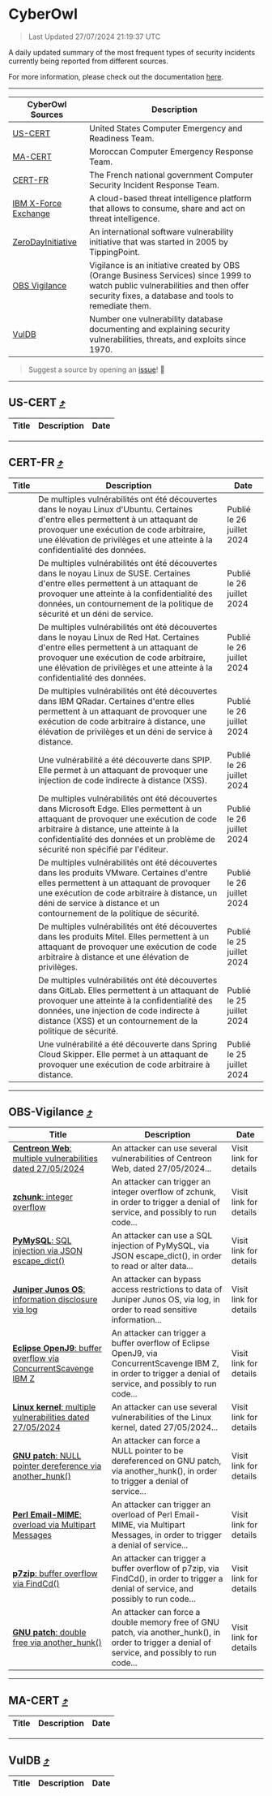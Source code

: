 
 <div id='top'></div>

# CyberOwl

 > Last Updated 27/07/2024 21:19:37 UTC
 
 A daily updated summary of the most frequent types of security incidents currently being reported from different sources.
 
 For more information, please check out the documentation [here](./docs/README.md).
 
 ---
 |CyberOwl Sources|Description|
 |---|---|
 |[US-CERT](#us-cert-arrow_heading_up)|United States Computer Emergency and Readiness Team.|
 |[MA-CERT](#ma-cert-arrow_heading_up)|Moroccan Computer Emergency Response Team.|
 |[CERT-FR](#cert-fr-arrow_heading_up)|The French national government Computer Security Incident Response Team.|
 |[IBM X-Force Exchange](#ibmcloud-arrow_heading_up)|A cloud-based threat intelligence platform that allows to consume, share and act on threat intelligence.|
 |[ZeroDayInitiative](#zerodayinitiative-arrow_heading_up)|An international software vulnerability initiative that was started in 2005 by TippingPoint.|
 |[OBS Vigilance](#obs-vigilance-arrow_heading_up)|Vigilance is an initiative created by OBS (Orange Business Services) since 1999 to watch public vulnerabilities and then offer security fixes, a database and tools to remediate them.|
 |[VulDB](#vuldb-arrow_heading_up)|Number one vulnerability database documenting and explaining security vulnerabilities, threats, and exploits since 1970.|
 
 > Suggest a source by opening an [issue](https://github.com/karimhabush/cyberowl/issues)! :raised_hands:
 ---

## US-CERT [:arrow_heading_up:](#cyberowl)

 |Title|Description|Date|
 |---|---|---|
 
 ---

## CERT-FR [:arrow_heading_up:](#cyberowl)

 |Title|Description|Date|
 |---|---|---|
 |[](https://www.cert.ssi.gouv.fr/avis/CERTFR-2024-AVI-0633/)|De multiples vulnérabilités ont été découvertes dans le noyau Linux d'Ubuntu. Certaines d'entre elles permettent à un attaquant de provoquer une exécution de code arbitraire, une élévation de privilèges et une atteinte à la confidentialité des données.|Publié le 26 juillet 2024|
 |[](https://www.cert.ssi.gouv.fr/avis/CERTFR-2024-AVI-0632/)|De multiples vulnérabilités ont été découvertes dans le noyau Linux de SUSE. Certaines d'entre elles permettent à un attaquant de provoquer une atteinte à la confidentialité des données, un contournement de la politique de sécurité et un déni de service.|Publié le 26 juillet 2024|
 |[](https://www.cert.ssi.gouv.fr/avis/CERTFR-2024-AVI-0631/)|De multiples vulnérabilités ont été découvertes dans le noyau Linux de Red Hat. Certaines d'entre elles permettent à un attaquant de provoquer une exécution de code arbitraire, une élévation de privilèges et une atteinte à la confidentialité des données.|Publié le 26 juillet 2024|
 |[](https://www.cert.ssi.gouv.fr/avis/CERTFR-2024-AVI-0630/)|De multiples vulnérabilités ont été découvertes dans IBM QRadar. Certaines d'entre elles permettent à un attaquant de provoquer une exécution de code arbitraire à distance, une élévation de privilèges et un déni de service à distance.|Publié le 26 juillet 2024|
 |[](https://www.cert.ssi.gouv.fr/avis/CERTFR-2024-AVI-0629/)|Une vulnérabilité a été découverte dans SPIP. Elle permet à un attaquant de provoquer une injection de code indirecte à distance (XSS).|Publié le 26 juillet 2024|
 |[](https://www.cert.ssi.gouv.fr/avis/CERTFR-2024-AVI-0628/)|De multiples vulnérabilités ont été découvertes dans Microsoft Edge. Elles permettent à un attaquant de provoquer une exécution de code arbitraire à distance, une atteinte à la confidentialité des données et un problème de sécurité non spécifié par l'éditeur.|Publié le 26 juillet 2024|
 |[](https://www.cert.ssi.gouv.fr/avis/CERTFR-2024-AVI-0627/)|De multiples vulnérabilités ont été découvertes dans les produits VMware. Certaines d'entre elles permettent à un attaquant de provoquer une exécution de code arbitraire à distance, un déni de service à distance et un contournement de la politique de sécurité.|Publié le 26 juillet 2024|
 |[](https://www.cert.ssi.gouv.fr/avis/CERTFR-2024-AVI-0626/)|De multiples vulnérabilités ont été découvertes dans les produits Mitel. Elles permettent à un attaquant de provoquer une exécution de code arbitraire à distance et une élévation de privilèges.|Publié le 25 juillet 2024|
 |[](https://www.cert.ssi.gouv.fr/avis/CERTFR-2024-AVI-0625/)|De multiples vulnérabilités ont été découvertes dans GitLab. Elles permettent à un attaquant de provoquer une atteinte à la confidentialité des données, une injection de code indirecte à distance (XSS) et un contournement de la politique de sécurité.|Publié le 25 juillet 2024|
 |[](https://www.cert.ssi.gouv.fr/avis/CERTFR-2024-AVI-0624/)|Une vulnérabilité a été découverte dans Spring Cloud Skipper. Elle permet à un attaquant de provoquer une exécution de code arbitraire à distance.|Publié le 25 juillet 2024|
 
 ---

## OBS-Vigilance [:arrow_heading_up:](#cyberowl)

 |Title|Description|Date|
 |---|---|---|
 |[<a href="https://vigilance.fr/vulnerability/Centreon-Web-multiple-vulnerabilities-dated-27-05-2024-44402" class="noirorange"><b>Centreon Web</b>: multiple vulnerabilities dated 27/05/2024</a>](https://vigilance.fr/vulnerability/Centreon-Web-multiple-vulnerabilities-dated-27-05-2024-44402)|An attacker can use several vulnerabilities of Centreon Web, dated 27/05/2024...|Visit link for details|
 |[<a href="https://vigilance.fr/vulnerability/zchunk-integer-overflow-42729" class="noirorange"><b>zchunk</b>: integer overflow</a>](https://vigilance.fr/vulnerability/zchunk-integer-overflow-42729)|An attacker can trigger an integer overflow of zchunk, in order to trigger a denial of service, and possibly to run code...|Visit link for details|
 |[<a href="https://vigilance.fr/vulnerability/PyMySQL-SQL-injection-via-JSON-escape-dict-44401" class="noirorange"><b>PyMySQL</b>: SQL injection via JSON escape_dict()</a>](https://vigilance.fr/vulnerability/PyMySQL-SQL-injection-via-JSON-escape-dict-44401)|An attacker can use a SQL injection of PyMySQL, via JSON escape_dict(), in order to read or alter data...|Visit link for details|
 |[<a href="https://vigilance.fr/vulnerability/Juniper-Junos-OS-information-disclosure-via-log-44729" class="noirorange"><b>Juniper Junos OS</b>: information disclosure via log</a>](https://vigilance.fr/vulnerability/Juniper-Junos-OS-information-disclosure-via-log-44729)|An attacker can bypass access restrictions to data of Juniper Junos OS, via log, in order to read sensitive information...|Visit link for details|
 |[<a href="https://vigilance.fr/vulnerability/Eclipse-OpenJ9-buffer-overflow-via-ConcurrentScavenge-IBM-Z-44400" class="noirorange"><b>Eclipse OpenJ9</b>: buffer overflow via ConcurrentScavenge IBM Z</a>](https://vigilance.fr/vulnerability/Eclipse-OpenJ9-buffer-overflow-via-ConcurrentScavenge-IBM-Z-44400)|An attacker can trigger a buffer overflow of Eclipse OpenJ9, via ConcurrentScavenge IBM Z, in order to trigger a denial of service, and possibly to run code...|Visit link for details|
 |[<a href="https://vigilance.fr/vulnerability/Linux-kernel-multiple-vulnerabilities-dated-27-05-2024-44399" class="noirorange"><b>Linux kernel</b>: multiple vulnerabilities dated 27/05/2024</a>](https://vigilance.fr/vulnerability/Linux-kernel-multiple-vulnerabilities-dated-27-05-2024-44399)|An attacker can use several vulnerabilities of the Linux kernel, dated 27/05/2024...|Visit link for details|
 |[<a href="https://vigilance.fr/vulnerability/GNU-patch-NULL-pointer-dereference-via-another-hunk-44396" class="noirorange"><b>GNU patch</b>: NULL pointer dereference via another_hunk()</a>](https://vigilance.fr/vulnerability/GNU-patch-NULL-pointer-dereference-via-another-hunk-44396)|An attacker can force a NULL pointer to be dereferenced on GNU patch, via another_hunk(), in order to trigger a denial of service...|Visit link for details|
 |[<a href="https://vigilance.fr/vulnerability/Perl-Email-MIME-overload-via-Multipart-Messages-44392" class="noirorange"><b>Perl Email-MIME</b>: overload via Multipart Messages</a>](https://vigilance.fr/vulnerability/Perl-Email-MIME-overload-via-Multipart-Messages-44392)|An attacker can trigger an overload of Perl Email-MIME, via Multipart Messages, in order to trigger a denial of service...|Visit link for details|
 |[<a href="https://vigilance.fr/vulnerability/p7zip-buffer-overflow-via-FindCd-44395" class="noirorange"><b>p7zip</b>: buffer overflow via FindCd()</a>](https://vigilance.fr/vulnerability/p7zip-buffer-overflow-via-FindCd-44395)|An attacker can trigger a buffer overflow of p7zip, via FindCd(), in order to trigger a denial of service, and possibly to run code...|Visit link for details|
 |[<a href="https://vigilance.fr/vulnerability/GNU-patch-double-free-via-another-hunk-44398" class="noirorange"><b>GNU patch</b>: double free via another_hunk()</a>](https://vigilance.fr/vulnerability/GNU-patch-double-free-via-another-hunk-44398)|An attacker can force a double memory free of GNU patch, via another_hunk(), in order to trigger a denial of service, and possibly to run code...|Visit link for details|
 
 ---

## MA-CERT [:arrow_heading_up:](#cyberowl)

 |Title|Description|Date|
 |---|---|---|
 
 ---

## VulDB [:arrow_heading_up:](#cyberowl)

 |Title|Description|Date|
 |---|---|---|
 